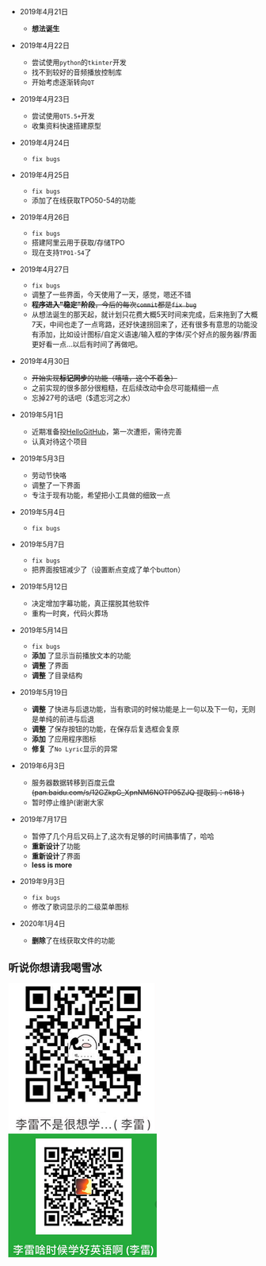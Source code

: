 - 2019年4月21日 
	- **想法诞生**
- 2019年4月22日 
	- 尝试使用`python`的`tkinter`开发
	- 找不到较好的音频播放控制库
	- 开始考虑逐渐转向`QT`
- 2019年4月23日
	- 尝试使用`QT5.5+`开发
	- 收集资料快速搭建原型
- 2019年4月24日  
	- `fix bugs`
- 2019年4月25日  
	- `fix bugs`
	- 添加了在线获取TPO50-54的功能
- 2019年4月26日 
	- `fix bugs`
	- 搭建阿里云用于获取/存储TPO
	- 现在支持`TPO1-54`了
- 2019年4月27日
	- `fix bugs`
	- 调整了一些界面，今天使用了一天，感觉，嗯还不错
	- ~~**程序进入"稳定"阶段**，今后的每次`commit`都是`fix bug`~~
	- 从想法诞生的那天起，就计划只花费大概5天时间来完成，后来拖到了大概7天，中间也走了一点弯路，还好快速拐回来了，还有很多有意思的功能没有添加，比如设计图标/自定义语速/输入框的字体/买个好点的服务器/界面更好看一点...以后有时间了再做吧。 
- 2019年4月30日
	- ~~开始实现**标记同步**的功能（嘻嘻，这个不着急）~~
	- 之前实现的很多部分很粗糙，在后续改动中会尽可能精细一点
	- 忘掉27号的话吧（$遗忘河之水）
- 2019年5月1日
	- 近期准备投[HelloGitHub](https://github.com/521xueweihan/HelloGitHub)，第一次遭拒，需待完善
	- 认真对待这个项目
- 2019年5月3日
	- 劳动节快咯
	- 调整了一下界面
	- 专注于现有功能，希望把小工具做的细致一点
- 2019年5月4日
	- `fix bugs`
- 2019年5月7日
	- `fix bugs`
	- 把界面按钮减少了（设置断点变成了单个button）
- 2019年5月12日
	- 决定增加字幕功能，真正摆脱其他软件
	- 重构一时爽，代码火葬场
- 2019年5月14日
	- `fix bugs`
	- **添加** 了显示当前播放文本的功能
	- **调整** 了界面
	- **调整** 了目录结构

- 2019年5月19日
	- **调整** 了快进与后退功能，当有歌词的时候功能是上一句以及下一句，无则是单纯的前进与后退
	- **调整** 了保存按钮的功能，在保存后复选框会复原
	- **添加** 了应用程序图标
	- **修复** 了`No Lyric`显示的异常
- 2019年6月3日
	- 服务器数据转移到百度云盘~~(pan.baidu.com/s/12GZkpG_XpnNM6NOTP95ZJQ 提取码：n618 )~~
	- 暂时停止维护(谢谢大家
- 2019年7月17日
    - 暂停了几个月后又码上了,这次有足够的时间搞事情了，哈哈
    - **重新设计**了功能
    - **重新设计**了界面
    - **less is more**
- 2019年9月3日
	- `fix bugs`
	- 修改了歌词显示的二级菜单图标
- 2020年1月4日
  - **删除**了在线获取文件的功能

听说你想请我喝雪冰
--------------------------------------------------------------------------------
![](../samples/pay_ali.png)
![](../samples/pay_wechat.png)